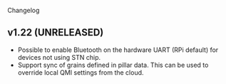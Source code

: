 Changelog

## v1.22 (UNRELEASED)

  + Possible to enable Bluetooth on the hardware UART (RPi default) for devices not using STN chip.
  + Support sync of grains defined in pillar data. This can be used to override local QMI settings from the cloud.
